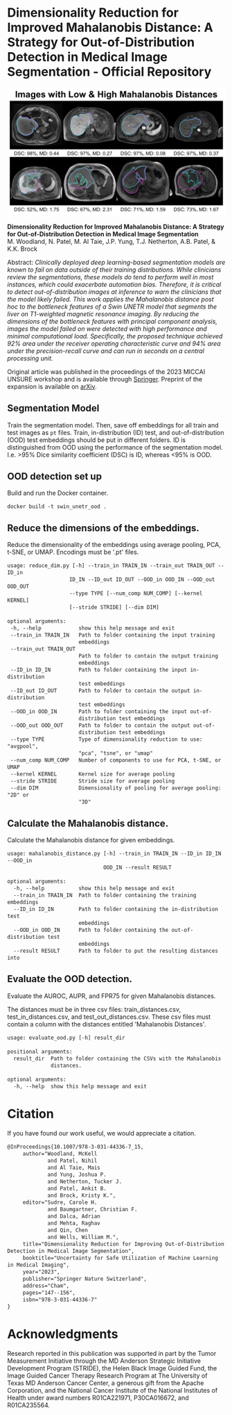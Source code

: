 # Dimensionality Reduction for Improved Mahalanobis Distance: A Strategy for Out-of-Distribution Detection in Medical Image Segmentation - Official Repository

<p align="center"><img src="https://github.com/mckellwoodland/dimen_reduce_mahal/blob/main/figures/figure2_github.png" width="512" alt="The top row contains ID images with the highest Dice Similarity Coefficients (DSCs). The bottom row contains OOD images with the lowest DSCs. The Mahalanobis distances are also shown."</p>
 
**Dimensionality Reduction for Improved Mahalanobis Distance: A Strategy for Out-of-Distribution Detection in Medical Image Segmentation**  
M. Woodland, N. Patel, M. Al Taie, J.P. Yung, T.J. Netherton, A.B. Patel, & K.K. Brock

Abstract: *Clinically deployed deep learning-based segmentation models are known to fail on data outside of their training distributions. While clinicians review the segmentations, these models do tend to perform well in most instances, which could exacerbate automation bias. Therefore, it is critical to detect out-of-distribution images at inference to warn the clinicians that the model likely failed. This work applies the Mahalanobis distance post hoc to the bottleneck features of a Swin UNETR model that segments the liver on T1-weighted magnetic resonance imaging. By reducing the dimensions of the bottleneck features with principal component analysis, images the model failed on were detected with high performance and minimal computational load. Specifically, the proposed technique achieved 92% area under the receiver operating characteristic curve and 94% area under the precision-recall curve and can run in seconds on a central processing unit.*

Original article was published in the proceedings of the 2023 MICCAI UNSURE workshop and is available through [Springer](https://link.springer.com/chapter/10.1007/978-3-031-44336-7_15). Preprint of the expansion is available on [arXiv](https://arxiv.org/abs/2308.03723).

## Segmentation Model

Train the segmentation model. Then, save off embeddings for all train and test images as `pt` files. Train, in-distribution (ID) test, and out-of-distribution (OOD) test embeddings should be put in different folders. ID is distinguished from OOD using the performance of the segmentation model. I.e. >95% Dice similarity coefficient (DSC) is ID, whereas <95% is OOD.
 
## OOD detection set up

Build and run the Docker container.
```
docker build -t swin_unetr_ood .
```

## Reduce the dimensions of the embeddings.

Reduce the dimensionality of the embeddings using average pooling, PCA, t-SNE, or UMAP.
Encodings must be '.pt' files.

 ```
 usage: reduce_dim.py [-h] --train_in TRAIN_IN --train_out TRAIN_OUT --ID_in
                     ID_IN --ID_out ID_OUT --OOD_in OOD_IN --OOD_out OOD_OUT
                     --type TYPE [--num_comp NUM_COMP] [--kernel KERNEL]
                     [--stride STRIDE] [--dim DIM]

optional arguments:
  -h, --help            show this help message and exit
  --train_in TRAIN_IN   Path to folder containing the input training
                        embeddings
  --train_out TRAIN_OUT
                        Path to folder to contain the output training
                        embeddings
  --ID_in ID_IN         Path to folder containing the input in-distribution
                        test embeddings
  --ID_out ID_OUT       Path to folder to contain the output in-distribution
                        test embeddings
  --OOD_in OOD_IN       Path to folder containing the input out-of-
                        distribution test embeddings
  --OOD_out OOD_OUT     Path to folder to contain the output out-of-
                        distribution test embeddings
  --type TYPE           Type of dimensionality reduction to use: "avgpool",
                        "pca", "tsne", or "umap"
  --num_comp NUM_COMP   Number of components to use for PCA, t-SNE, or UMAP
  --kernel KERNEL       Kernel size for average pooling
  --stride STRIDE       Stride size for average pooling
  --dim DIM             Dimensionality of pooling for average pooling: "2D" or
                        "3D"
 ```

## Calculate the Mahalanobis distance.

Calculate the Mahalanobis distance for given embeddings.

```
usage: mahalanobis_distance.py [-h] --train_in TRAIN_IN --ID_in ID_IN --OOD_in
                               OOD_IN --result RESULT

optional arguments:
  -h, --help           show this help message and exit
  --train_in TRAIN_IN  Path to folder containing the training embeddings
  --ID_in ID_IN        Path to folder containing the in-distribution test
                       embeddings
  --OOD_in OOD_IN      Path to folder containing the out-of-distribution test
                       embeddings
  --result RESULT      Path to folder to put the resulting distances into
```

## Evaluate the OOD detection.

Evaluate the AUROC, AUPR, and FPR75 for given Mahalanobis distances.

The distances must be in three csv files: train_distances.csv, test_in_distances.csv, and test_out_distances.csv.
These csv files must contain a column with the distances entitled 'Mahalanobis Distances'.

```
usage: evaluate_ood.py [-h] result_dir

positional arguments:
  result_dir  Path to folder containing the CSVs with the Mahalanobis
              distances.

optional arguments:
  -h, --help  show this help message and exit
```

# Citation

If you have found our work useful, we would appreciate a citation.
```
@InProceedings{10.1007/978-3-031-44336-7_15,
     author="Woodland, McKell
             and Patel, Nihil
             and Al Taie, Mais
             and Yung, Joshua P.
             and Netherton, Tucker J.
             and Patel, Ankit B.
             and Brock, Kristy K.",
     editor="Sudre, Carole H.
             and Baumgartner, Christian F.
             and Dalca, Adrian
             and Mehta, Raghav
             and Qin, Chen
             and Wells, William M.",
     title="Dimensionality Reduction for Improving Out-of-Distribution Detection in Medical Image Segmentation",
     booktitle="Uncertainty for Safe Utilization of Machine Learning in Medical Imaging",
     year="2023",
     publisher="Springer Nature Switzerland",
     address="Cham",
     pages="147--156",
     isbn="978-3-031-44336-7"
}
```

# Acknowledgments

Research reported in this publication was supported in part by the Tumor Measurement Initiative through the MD Anderson Strategic Initiative Development Program (STRIDE), the Helen Black Image Guided Fund, the Image Guided Cancer Therapy Research Program at The University of Texas MD Anderson Cancer Center, a generous gift from the Apache Corporation, and the National Cancer Institute of the National Institutes of Health under award numbers R01CA221971, P30CA016672, and R01CA235564.
